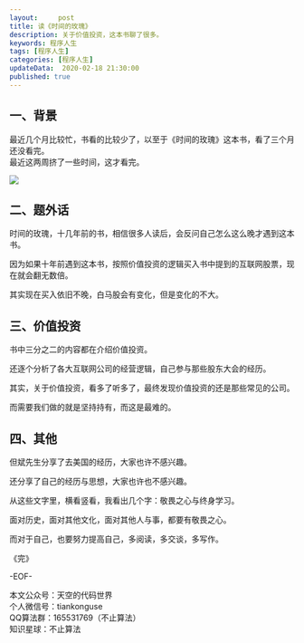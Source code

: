 ```yaml
---   
layout:     post  
title: 读《时间的玫瑰》  
description: 关于价值投资，这本书聊了很多。   
keywords: 程序人生  
tags: [程序人生]    
categories: [程序人生]  
updateData:  2020-02-18 21:30:00  
published: true  
---  
```



## 一、背景  


最近几个月比较忙，书看的比较少了，以至于《时间的玫瑰》这本书，看了三个月还没看完。  
最近这两周挤了一些时间，这才看完。  


![](http://res.tiankonguse.com/images/2021/07/09/001.png)  


## 二、题外话


时间的玫瑰，十几年前的书，相信很多人读后，会反问自己怎么这么晚才遇到这本书。  


因为如果十年前遇到这本书，按照价值投资的逻辑买入书中提到的互联网股票，现在就会翻无数倍。  


其实现在买入依旧不晚，白马股会有变化，但是变化的不大。  


## 三、价值投资


书中三分之二的内容都在介绍价值投资。  


还逐个分析了各大互联网公司的经营逻辑，自己参与那些股东大会的经历。  


其实，关于价值投资，看多了听多了，最终发现价值投资的还是那些常见的公司。  


而需要我们做的就是坚持持有，而这是最难的。  


## 四、其他  


但斌先生分享了去美国的经历，大家也许不感兴趣。  


还分享了自己的经历与思想，大家也许也不感兴趣。  


从这些文字里，横看竖看，我看出几个字：敬畏之心与终身学习。  


面对历史，面对其他文化，面对其他人与事，都要有敬畏之心。  


而对于自己，也要努力提高自己，多阅读，多交谈，多写作。


《完》


-EOF-  



本文公众号：天空的代码世界  
个人微信号：tiankonguse  
QQ算法群：165531769（不止算法）  
知识星球：不止算法  

